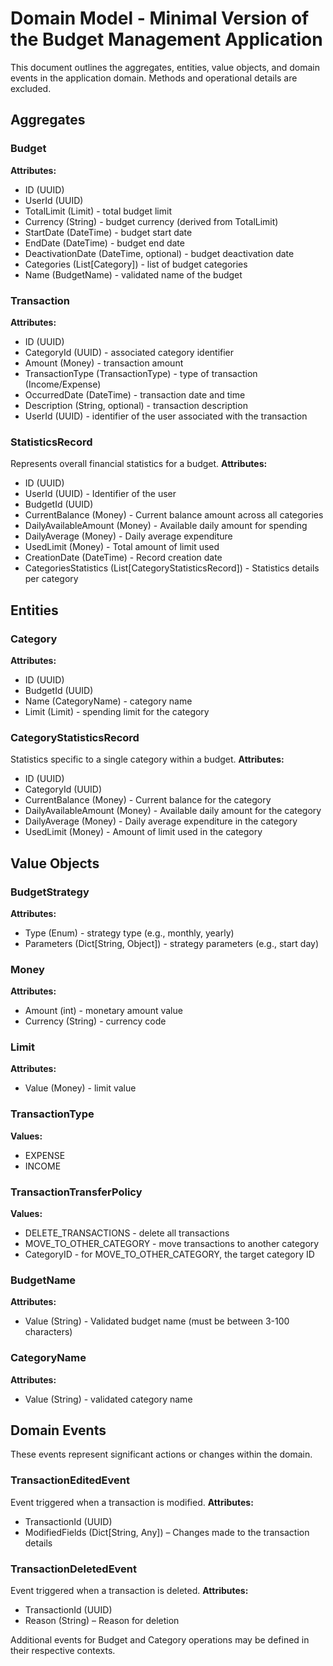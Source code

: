 # Domain Model - Minimal Version of the Budget Management Application

This document outlines the aggregates, entities, value objects, and domain events in the application domain. Methods and operational details are excluded.

## Aggregates

### Budget

**Attributes:**
- ID (UUID)
- UserId (UUID)
- TotalLimit (Limit) - total budget limit
- Currency (String) - budget currency (derived from TotalLimit)
- StartDate (DateTime) - budget start date
- EndDate (DateTime) - budget end date
- DeactivationDate (DateTime, optional) - budget deactivation date
- Categories (List[Category]) - list of budget categories
- Name (BudgetName) - validated name of the budget

### Transaction

**Attributes:**
- ID (UUID)
- CategoryId (UUID) - associated category identifier
- Amount (Money) - transaction amount
- TransactionType (TransactionType) - type of transaction (Income/Expense)
- OccurredDate (DateTime) - transaction date and time
- Description (String, optional) - transaction description
- UserId (UUID) - identifier of the user associated with the transaction

### StatisticsRecord
Represents overall financial statistics for a budget.
**Attributes:**
- ID (UUID)
- UserId (UUID) - Identifier of the user
- BudgetId (UUID)
- CurrentBalance (Money) - Current balance amount across all categories
- DailyAvailableAmount (Money) - Available daily amount for spending
- DailyAverage (Money) - Daily average expenditure
- UsedLimit (Money) - Total amount of limit used
- CreationDate (DateTime) - Record creation date
- CategoriesStatistics (List[CategoryStatisticsRecord]) - Statistics details per category

## Entities

### Category

**Attributes:**
- ID (UUID)
- BudgetId (UUID)
- Name (CategoryName) - category name
- Limit (Limit) - spending limit for the category

### CategoryStatisticsRecord
Statistics specific to a single category within a budget.
**Attributes:**
- ID (UUID)
- CategoryId (UUID)
- CurrentBalance (Money) - Current balance for the category
- DailyAvailableAmount (Money) - Available daily amount for the category
- DailyAverage (Money) - Daily average expenditure in the category
- UsedLimit (Money) - Amount of limit used in the category

## Value Objects

### BudgetStrategy

**Attributes:**
- Type (Enum) - strategy type (e.g., monthly, yearly)
- Parameters (Dict[String, Object]) - strategy parameters (e.g., start day)

### Money

**Attributes:**
- Amount (int) - monetary amount value
- Currency (String) - currency code

### Limit

**Attributes:**
- Value (Money) - limit value

### TransactionType

**Values:**
- EXPENSE
- INCOME

### TransactionTransferPolicy

**Values:**
- DELETE_TRANSACTIONS - delete all transactions
- MOVE_TO_OTHER_CATEGORY - move transactions to another category
- CategoryID - for MOVE_TO_OTHER_CATEGORY, the target category ID

### BudgetName
**Attributes:**
- Value (String) - Validated budget name (must be between 3-100 characters)

### CategoryName

**Attributes:**
- Value (String) - validated category name

## Domain Events

These events represent significant actions or changes within the domain.

### TransactionEditedEvent
Event triggered when a transaction is modified.
**Attributes:**
- TransactionId (UUID)
- ModifiedFields (Dict[String, Any]) – Changes made to the transaction details

### TransactionDeletedEvent
Event triggered when a transaction is deleted.
**Attributes:**
- TransactionId (UUID)
- Reason (String) – Reason for deletion

Additional events for Budget and Category operations may be defined in their respective contexts.
